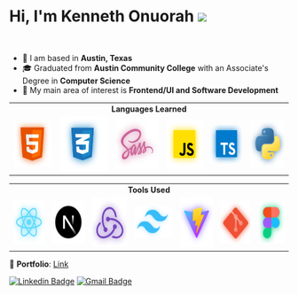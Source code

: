 <h1 align="left">Hi, I'm Kenneth Onuorah <img src="https://raw.githubusercontent.com/MartinHeinz/MartinHeinz/master/wave.gif" width="30px"></h1>

<br>

- 🌆 I am based in **Austin, Texas**
- 🎓 Graduated from **Austin Community College** with an Associate's Degree in **Computer Science**
- 🎯 My main area of interest is **Frontend/UI and Software Development**

<table align="center">
  <tr>
    <td colspan="6" align="center">
      <strong>
        Languages Learned
      </strong>
    </td>
  </tr>
  <tr>
    <td>
       <img src="https://github.com/KennethOnuorah/KennethOnuorah/blob/main/images/html.png" height="80px"/>
    </td>
    <td>
      <img src="https://github.com/KennethOnuorah/KennethOnuorah/blob/main/images/css.png" height="100px"/>
    </td>
    <td>
      <img src="https://github.com/KennethOnuorah/KennethOnuorah/blob/main/images/sass.png" height="90px"/>
    </td>
    <td>
      <img src="https://github.com/KennethOnuorah/KennethOnuorah/blob/main/images/js.png" height="90px"/>
    </td>
    <td>
      <img src="https://github.com/KennethOnuorah/KennethOnuorah/blob/main/images/ts.png" height="70px"/>
    </td>
    <td>
      <img src="https://github.com/KennethOnuorah/KennethOnuorah/blob/main/images/py.png" height="85px"/>
    </td>
  </tr>
</table>
<table align="center">
  <tr>
    <td colspan="7" align="center">
      <strong>
        Tools Used
      </strong>
    </td>
  </tr>
  <tr>
    <td>
       <img src="https://github.com/KennethOnuorah/KennethOnuorah/blob/main/images/react.png" height="80px"/>
    </td>
    <td>
       <img src="https://github.com/KennethOnuorah/KennethOnuorah/blob/main/images/next.png" height="75px"/>
    </td>
    <td>
      <img src="https://github.com/KennethOnuorah/KennethOnuorah/blob/main/images/redux.png" height="90px"/>
    </td>
    <td>
      <img src="https://github.com/KennethOnuorah/KennethOnuorah/blob/main/images/tcss.png" height="56px"/>
    </td>
    <td>
      <img src="https://github.com/KennethOnuorah/KennethOnuorah/blob/main/images/vite.png" height="90px"/>
    </td>
    <td>
      <img src="https://github.com/KennethOnuorah/KennethOnuorah/blob/main/images/git.png" height="75px"/>
    </td>
    <td>
      <img src="https://github.com/KennethOnuorah/KennethOnuorah/blob/main/images/fig.png" height="75px"/>
    </td>
  </tr>
</table>

💼 **Portfolio**: [Link](https://kenneth-o-portfolio.netlify.app)

[![Linkedin Badge](https://img.shields.io/badge/-Kenneth%20Onuorah-blue?style=flat-square&logo=Linkedin&logoColor=white&link=https://www.linkedin.com/in/kenneth-onuorah-64640419b/)](https://www.linkedin.com/in/kenneth-onuorah-64640419b/)
[![Gmail Badge](https://img.shields.io/badge/-kenneth4832@gmail.com-c14438?style=flat-square&logo=Gmail&logoColor=white&link=mailto:kenneth4832@gmail.com)](mailto:kenneth4832@gmail.com)


<!--
**KennethOnuorah/KennethOnuorah** is a ✨ _special_ ✨ repository because its `README.md` (this file) appears on your GitHub profile.

Here are some ideas to get you started:

- 🔭 I’m currently working on ...
- 🌱 I’m currently learning ...
- 👯 I’m looking to collaborate on ...
- 🤔 I’m looking for help with ...
- 💬 Ask me about ...
- 📫 How to reach me: ...
- 😄 Pronouns: ...
- ⚡ Fun fact: ...
-->
